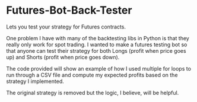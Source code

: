# Futures-Bot-Back-Tester
Lets you test your strategy for Futures contracts.


One problem I have with many of the backtesting libs in Python is that they really only work for spot trading. I wanted to make a futures testing bot so that anyone can test their strategy for both Longs (profit when price goes up) and Shorts (profit when price goes down).

The code provided will show an example of how I used multiple for loops to run through a CSV file and compute my expected profits based on the strategy I implemented.

The original strategy is removed but the logic, I believe, will be helpful.
